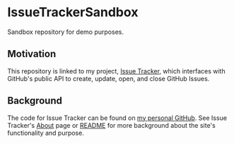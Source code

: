 # IssueTrackerSandbox
Sandbox repository for demo purposes.

## Motivation
This repository is linked to my project, [Issue Tracker](https://www.djangoissuetracker.com/), which interfaces with GitHub's public API to create, update, open, and close GitHub Issues.

## Background
The code for Issue Tracker can be found on [my personal GitHub](https://github.com/RHAM231/GitHub-Issue-Backend). See Issue Tracker's [About]() page or [README](https://github.com/RHAM231/GitHub-Issue-Backend#readme) for more background about the site's functionality and purpose.
